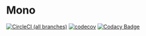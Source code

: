 # Mono


[![CircleCI (all branches)](https://img.shields.io/circleci/project/github/lukahartwig/mono.svg)](https://circleci.com/gh/lukahartwig/mono)
[![codecov](https://img.shields.io/codecov/c/github/lukahartwig/mono.svg)](https://codecov.io/gh/lukahartwig/mono)
[![Codacy Badge](https://img.shields.io/codacy/grade/1d59146c6f84447eaac9b646b8169cfe.svg)](https://app.codacy.com/app/lukahartwig/mono?utm_source=github.com&utm_medium=referral&utm_content=lukahartwig/mono&utm_campaign=Badge_Grade_Dashboard)
